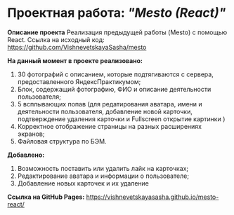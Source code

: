 # Проектная работа: _"Mesto (React)"_

__Описание проекта__ 
Реализация предыдущей работы (Mesto) с помощью React.
Ссылка на исходный код: https://github.com/VishnevetskayaSasha/mesto 

__На данный момент в проекте реализовано:__ 
1. 30 фотографий с описанием, которые подтягиваются с сервера, предоставленного ЯндексПрактикумом;
2. Блок, содержащий фотографию, ФИО и описание деятельности пользователя;
3. 5 всплывающих попав (для редатирования аватара, имени и деятельности пользователя, добавление новой карточки, подтверждение удаления карточки и Fullscreen открытие картинки )
4. Корректное отображение страницы на разных расширениях экранов;
5. Файловая структура по БЭМ.

__Добавлено:__
1. Возможность поставить или удалить лайк на карточках;
2. Редактирование аватара и информации о пользователе;
3. Добавление новых карточек и их удаление 

__Ссылка на GitHub Pages:__ https://vishnevetskayasasha.github.io/mesto-react/ 